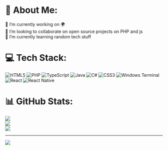 # 💫 About Me:
🔭 I’m currently working on  🌍<br>👯 I’m looking to collaborate on open source projects on PHP and js <br>🌱 I’m currently learning random tech stuff<br>

# 💻 Tech Stack:
![HTML5](https://img.shields.io/badge/html5-%23E34F26.svg?style=for-the-badge&logo=html5&logoColor=white) ![PHP](https://img.shields.io/badge/php-%23777BB4.svg?style=for-the-badge&logo=php&logoColor=white) ![TypeScript](https://img.shields.io/badge/typescript-%23007ACC.svg?style=for-the-badge&logo=typescript&logoColor=white) ![Java](https://img.shields.io/badge/java-%23ED8B00.svg?style=for-the-badge&logo=openjdk&logoColor=white) ![C#](https://img.shields.io/badge/c%23-%23239120.svg?style=for-the-badge&logo=csharp&logoColor=white) ![CSS3](https://img.shields.io/badge/css3-%231572B6.svg?style=for-the-badge&logo=css3&logoColor=white) ![Windows Terminal](https://img.shields.io/badge/Windows%20Terminal-%234D4D4D.svg?style=for-the-badge&logo=windows-terminal&logoColor=white) ![React](https://img.shields.io/badge/react-%2320232a.svg?style=for-the-badge&logo=react&logoColor=%2361DAFB) ![React Native](https://img.shields.io/badge/react_native-%2320232a.svg?style=for-the-badge&logo=react&logoColor=%2361DAFB)
# 📊 GitHub Stats:
![](https://github-readme-stats.vercel.app/api?username=moniruzzamansaikat&theme=dark&hide_border=true&include_all_commits=true&count_private=true)<br/>
![](https://github-readme-streak-stats.herokuapp.com/?user=moniruzzamansaikat&theme=dark&hide_border=true)<br/>
![](https://github-readme-stats.vercel.app/api/top-langs/?username=moniruzzamansaikat&theme=dark&hide_border=true&include_all_commits=true&count_private=true&layout=compact)

---
[![](https://visitcount.itsvg.in/api?id=moniruzzamansaikat&icon=0&color=0)](https://visitcount.itsvg.in)

<!-- Proudly created with GPRM ( https://gprm.itsvg.in ) -->
